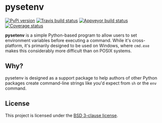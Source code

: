 # pysetenv

[![PyPi version][pypi-image]][pypi-link]
[![Travis build status][travis-image]][travis-link]
[![Appveyor build status][appveyor-image]][appveyor-link]
[![Coverage status][codecov-image]][codecov-link]

**pysetenv** is a simple Python-based program to allow users to set environment
variables before executing a command. While it's cross-platform, it's primarily
designed to be used on Windows, where `cmd.exe` makes this considerably more
difficult than on POSIX systems.

## Why?

pysetenv is designed as a support package to help authors of other Python
packages create command-line strings like you'd expect from `sh` or the `env`
command.

## License

This project is licensed under the [BSD 3-clause license](LICENSE).

[pypi-image]: https://img.shields.io/pypi/v/pysetenv.svg
[pypi-link]: https://pypi.python.org/pypi/pysetenv
[travis-image]: https://travis-ci.org/jimporter/pysetenv.svg?branch=master
[travis-link]: https://travis-ci.org/jimporter/pysetenv
[appveyor-image]: https://ci.appveyor.com/api/projects/status/63t32hh6df519788/branch/master?svg=true
[appveyor-link]: https://ci.appveyor.com/project/jimporter/pysetenv/branch/master
[codecov-image]: https://codecov.io/gh/jimporter/pysetenv/branch/master/graph/badge.svg
[codecov-link]: https://codecov.io/gh/jimporter/pysetenv
